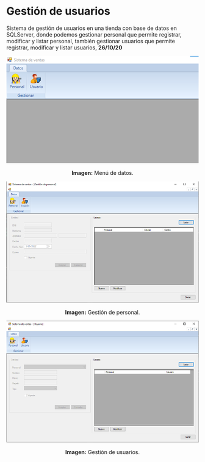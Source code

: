 # Gestión de usuarios
Sistema de gestión de usuarios en una tienda con base de datos en SQLServer, donde podemos gestionar personal que permite registrar, modificar y listar personal, también gestionar usuarios que permite registrar, modificar y listar usuarios, **26/10/20**

<div align="center">
<img src="media/menu-datos.png">
<p><strong>Imagen:</strong> Menú de datos.</p>
</div>

<div align="center">
<img src="media/d1-personal.png">
<p><strong>Imagen:</strong> Gestión de personal.</p>
</div>

<div align="center">
<img src="media/d2-usuario.png">
<p><strong>Imagen:</strong> Gestión de usuarios.</p>
</div>
